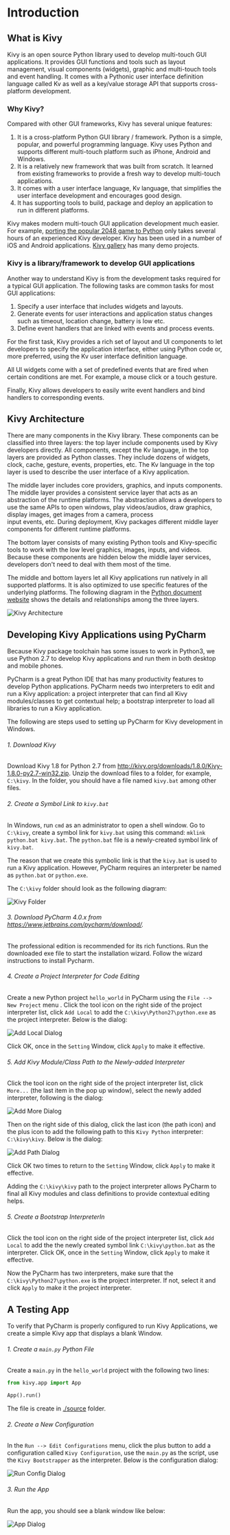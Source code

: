 # Introduction

## What is Kivy
Kivy is an open source Python library used to develop multi-touch GUI 
applications. It provides GUI functions and tools such as layout 
management, visual components (widgets), graphic and multi-touch tools
and event handling. It comes with a Pythonic user interface definition 
language called Kv as well as a key/value storage API that 
supports cross-platform development. 

### Why Kivy?
Compared with other GUI frameworks, Kivy has several unique features: 

1. It is a cross-platform Python GUI library / framework. Python is 
a simple, popular, and powerful programming language. Kivy uses
Python and supports different multi-touch platform such as iPhone, 
Android and Windows.
2. It is a relatively new framework that was built from scratch. It
learned from existing frameworks to provide a fresh way to develop
multi-touch applications. 
3. It comes with a user interface language, Kv language, that simplifies
the user interface development and encourages good design.
4. It has supporting tools to build, package and deploy an application 
to run in different platforms. 

Kivy makes modern multi-touch GUI application development much easier. 
For example, [porting the popular 2048 game to Python](http://kivy.org/planet/2014/03/2048-in-python-kivy/)
only takes several hours of an experienced Kivy developer. Kivy has been 
used in a number of iOS and Android applications. 
[Kivy gallery](http://kivy.org/#gallery) has many demo projects. 
 
### Kivy is a library/framework to develop GUI applications
Another way to understand Kivy is from the development tasks required
for a typical GUI application. The following tasks are common tasks for 
most GUI applications:

1. Specify a user interface that includes widgets and layouts. 
2. Generate events for user interactions and application status changes such 
as timeout, location change, battery is low etc.
3. Define event handlers that are linked with events and process events.

For the first task, Kivy provides a rich set of layout and UI components
to let developers to specify the application interface, either using
Python code or, more preferred, using the Kv user interface 
definition language. 
 
All UI widgets come with a set of predefined events that are fired when
certain conditions are met. For example, a mouse click or a touch gesture.

Finally, Kivy allows developers to easily write event handlers and
bind handlers to corresponding events. 

## Kivy Architecture
There are many components in the Kivy library. These components 
can be classified into three layers: the top layer include components 
used by Kivy developers directly. All components, except the Kv language,
in the top layers are provided as Python classes. They include dozens of 
widgets, clock, cache, gesture, events, properties, etc. The Kv language
in the top layer is used to describe the user interface of a Kivy 
application. 

The middle layer includes core providers, graphics, and inputs components. 
The middle layer provides a consistent service layer that acts as 
an abstraction of the runtime platforms. The abstraction allows a 
developers to use the same APIs to open windows, play videos/audios, 
draw graphics, display images, get images from a camera, process  
input events, etc. During deployment, Kivy packages different 
middle layer components for different runtime platforms. 

The bottom layer consists of many existing Python tools and 
Kivy-specific tools to work with the low level graphics, images, 
inputs, and videos. Because these components are hidden below the 
middle layer services, developers don't need to deal with them 
most of the time. 

The middle and bottom layers let all Kivy applications run
natively in all supported platforms. It is also optimized 
to use specific features of the underlying platforms. 
The following diagram in the [Python document website](http://kivy.org/docs/guide/architecture.html)
shows the details and relationships among the three layers. 

![Kivy Architecture](http://kivy.org/docs/_images/architecture.png)


## Developing Kivy Applications using PyCharm
Because Kivy package toolchain has some issues to work in Python3, 
we use Python 2.7 to develop Kivy applications and run them in both
desktop and mobile phones. 

PyCharm is a great Python IDE that has many productivity features 
to develop Python applications. PyCharm needs two interpreters 
to edit and run a Kivy application: a project interpreter that 
can find all Kivy modules/classes to get contextual help; 
a bootstrap interpreter to load all libraries to run a Kivy
application. 

The following are steps used to setting up PyCharm for 
Kivy development in Windows.  

###### 1. Download Kivy 
Download Kivy 1.8 for Python 2.7 from http://kivy.org/downloads/1.8.0/Kivy-1.8.0-py2.7-win32.zip.
Unzip the download files to a folder, for example, `C:\kivy`. 
In the folder, you should have a file named `kivy.bat` among other files.
###### 2. Create a Symbol Link to `kivy.bat` 
In Windows, run `cmd` as an administrator to open a shell window. 
Go to `C:\kivy`, create a symbol link for `kivy.bat` using this command: 
`mklink python.bat kivy.bat`. The `python.bat` file is a newly-created symbol 
link of `kivy.bat`.

The reason that we create this symbolic link  is that the `kivy.bat` is 
used to run a Kivy application. However, PyCharm requires an interpreter
be named as `python.bat` or `python.exe`. 

The `C:\kivy` folder should look as the following diagram:

![Kivy Folder](./images/0101.jpg)

###### 3. Download PyCharm 4.0.x from https://www.jetbrains.com/pycharm/download/.
The professional edition is recommended for its rich functions. Run 
the downloaded exe file to start the installation wizard. Follow the
wizard instructions to install Pycharm.
###### 4. Create a Project Interpreter for Code Editing
Create a new Python project `hello_world` in PyCharm using the 
`File --> New Project` menu . Click the tool icon on the right side of the 
project interpreter list, click `Add Local` to add the 
`C:\kivy\Python27\python.exe` as the project interpreter. 
Below is the dialog: 

![Add Local Dialog](./images/0102.jpg)

Click OK, once in the `Setting` Window, click `Apply` to make it effective.

###### 5. Add Kivy Module/Class Path to the Newly-added Interpreter 
Click the tool icon on the right side of the project interpreter list, 
click `More...` (the last item in the pop up window), select the newly
added interpreter, following is the dialog:

![Add More Dialog](./images/0103.jpg)

Then on the right side of this dialog, click the 
last icon (the path icon) and the plus icon to add the following path to 
this `Kivy Python` interpreter: `C:\kivy\kivy`.  Below is the dialog:

![Add Path Dialog](./images/0104.jpg)

Click OK two times to return to the `Setting` Window, click `Apply` 
to make it effective. 

Adding the `C:\kivy\kivy` path to the project interpreter allows 
PyCharm to final all Kivy modules and class definitions to provide
contextual editing helps. 
###### 5. Create a Bootstrap InterpreterIn
Click the tool icon on the right side of the 
project interpreter list, click `Add Local` to add the 
the newly created symbol link `C:\kivy\python.bat` as the interpreter.
Click OK, once in the `Setting` Window, click `Apply` to make it effective.

Now the PyCharm has two interpreters, make sure that the 
`C:\kivy\Python27\python.exe` is the project interpreter. If not,
select it and click `Apply` to make it the project interpreter.

## A Testing App
To verify that PyCharm is properly configured to run Kivy Applications, 
we create a simple Kivy app that displays a blank 
Window. 

###### 1. Create a `main.py` Python File 
Create a `main.py` in the `hello_world` project with the following two lines:

```python
from kivy.app import App

App().run()
```

The file is create in [./source](./source) folder. 
###### 2. Create a New Configuration 
In the `Run --> Edit Configurations` menu, click the plus button 
to add a configuration called `Kivy Configuration`, use the `main.py` 
as the script, use the `Kivy Bootstrapper` as the interpreter.
Below is the configuration dialog:
 
![Run Config Dialog](./images/0105.jpg)

###### 3. Run the App
Run the app, you should see a blank window like below:

![App Dialog](./images/0106.jpg)
 
